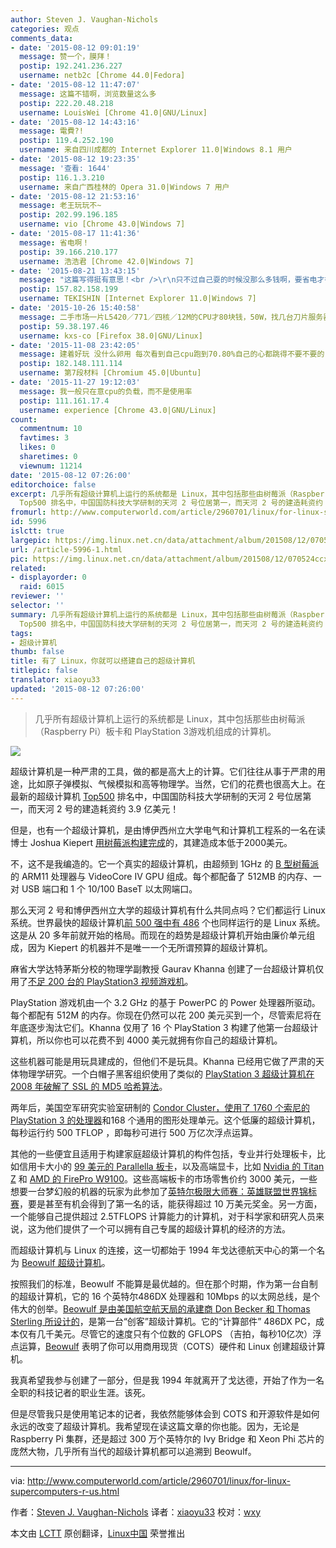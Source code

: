 ```yaml
---
author: Steven J. Vaughan-Nichols
categories: 观点
comments_data:
- date: '2015-08-12 09:01:19'
  message: 赞一个，膜拜！
  postip: 192.241.236.227
  username: netb2c [Chrome 44.0|Fedora]
- date: '2015-08-12 11:47:07'
  message: 这篇不错啊，浏览数量这么多
  postip: 222.20.48.218
  username: LouisWei [Chrome 41.0|GNU/Linux]
- date: '2015-08-12 14:43:16'
  message: 電費?!
  postip: 119.4.252.190
  username: 来自四川成都的 Internet Explorer 11.0|Windows 8.1 用户
- date: '2015-08-12 19:23:35'
  message: '查看: 1644'
  postip: 116.1.3.210
  username: 来自广西桂林的 Opera 31.0|Windows 7 用户
- date: '2015-08-12 21:53:16'
  message: 老王玩玩不~
  postip: 202.99.196.185
  username: vio [Chrome 43.0|Windows 7]
- date: '2015-08-17 11:41:36'
  message: 省电啊！
  postip: 39.166.210.177
  username: 浩浩君 [Chrome 42.0|Windows 7]
- date: '2015-08-21 13:43:15'
  message: "这篇写得挺有意思！<br />\r\n只不过自己耍的时候没那么多钱啊，要省电才行，RaspberryPi买个2，3个就差不多了！"
  postip: 157.82.158.199
  username: TEKISHIN [Internet Explorer 11.0|Windows 7]
- date: '2015-10-26 15:40:58'
  message: 二手市场一片L5420／771／四核／12M的CPU才80块钱，50W，找几台刀片服务器做级联，装上10片CPU性能都很强悍了。成本才多少？话说，我不知道超算对我有什么用处，一台I7-4600u的低功耗主机硬件资源利用率还不到40%。
  postip: 59.38.197.46
  username: kxs-co [Firefox 38.0|GNU/Linux]
- date: '2015-11-08 23:42:05'
  message: 建着好玩 没什么卵用 每次看到自己cpu跑到70.80%自己的心都跳得不要不要的
  postip: 182.148.111.114
  username: 第7段材料 [Chromium 45.0|Ubuntu]
- date: '2015-11-27 19:12:03'
  message: 我一般只在意cpu的负载，而不是使用率
  postip: 111.161.17.4
  username: experience [Chrome 43.0|GNU/Linux]
count:
  commentnum: 10
  favtimes: 3
  likes: 0
  sharetimes: 0
  viewnum: 11214
date: '2015-08-12 07:26:00'
editorchoice: false
excerpt: 几乎所有超级计算机上运行的系统都是 Linux，其中包括那些由树莓派（Raspberry Pi）板卡和 PlayStation 3游戏机组成的计算机。  超级计算机是一种严肃的工具，做的都是高大上的计算。它们往往从事于严肃的用途，比如原子弹模拟、气候模拟和高等物理学。当然，它们的花费也很高大上。在最新的超级计算机
  Top500 排名中，中国国防科技大学研制的天河 2 号位居第一，而天河 2 号的建造耗资约 3.9 亿美元！ 但是，也有一个超级计算机，是由博伊西州立大学电气和计算机工程系的一名在读博
fromurl: http://www.computerworld.com/article/2960701/linux/for-linux-supercomputers-r-us.html
id: 5996
islctt: true
largepic: https://img.linux.net.cn/data/attachment/album/201508/12/070524ccxxtp07bqylyyyy.png
url: /article-5996-1.html
pic: https://img.linux.net.cn/data/attachment/album/201508/12/070524ccxxtp07bqylyyyy.png.thumb.jpg
related:
- displayorder: 0
  raid: 6015
reviewer: ''
selector: ''
summary: 几乎所有超级计算机上运行的系统都是 Linux，其中包括那些由树莓派（Raspberry Pi）板卡和 PlayStation 3游戏机组成的计算机。  超级计算机是一种严肃的工具，做的都是高大上的计算。它们往往从事于严肃的用途，比如原子弹模拟、气候模拟和高等物理学。当然，它们的花费也很高大上。在最新的超级计算机
  Top500 排名中，中国国防科技大学研制的天河 2 号位居第一，而天河 2 号的建造耗资约 3.9 亿美元！ 但是，也有一个超级计算机，是由博伊西州立大学电气和计算机工程系的一名在读博
tags:
- 超级计算机
thumb: false
title: 有了 Linux，你就可以搭建自己的超级计算机
titlepic: false
translator: xiaoyu33
updated: '2015-08-12 07:26:00'
---
```



> 
> 几乎所有超级计算机上运行的系统都是 Linux，其中包括那些由树莓派（Raspberry Pi）板卡和 PlayStation 3游戏机组成的计算机。
> 
> 
> 


![](/data/attachment/album/201508/12/070524ccxxtp07bqylyyyy.png)


超级计算机是一种严肃的工具，做的都是高大上的计算。它们往往从事于严肃的用途，比如原子弹模拟、气候模拟和高等物理学。当然，它们的花费也很高大上。在最新的超级计算机 [Top500](http://www.top500.org/) 排名中，中国国防科技大学研制的天河 2 号位居第一，而天河 2 号的建造耗资约 3.9 亿美元！


但是，也有一个超级计算机，是由博伊西州立大学电气和计算机工程系的一名在读博士 Joshua Kiepert [用树莓派构建完成](http://www.zdnet.com/article/build-your-own-supercomputer-out-of-raspberry-pi-boards/)的，其建造成本低于2000美元。


不，这不是我编造的。它一个真实的超级计算机，由超频到 1GHz 的 [B 型树莓派](https://www.raspberrypi.org/products/model-b/)的 ARM11 处理器与 VideoCore IV GPU 组成。每个都配备了 512MB 的内存、一对 USB 端口和 1 个 10/100 BaseT 以太网端口。


那么天河 2 号和博伊西州立大学的超级计算机有什么共同点吗？它们都运行 Linux 系统。世界最快的超级计算机[前 500 强中有 486](http://www.zdnet.com/article/linux-still-rules-supercomputing/) 个也同样运行的是 Linux 系统。这是从 20 多年前就开始的格局。而现在的趋势是超级计算机开始由廉价单元组成，因为 Kiepert 的机器并不是唯一一个无所谓预算的超级计算机。


麻省大学达特茅斯分校的物理学副教授 Gaurav Khanna 创建了一台超级计算机仅用了[不足 200 台的 PlayStation3 视频游戏机](http://www.nytimes.com/2014/12/23/science/an-economical-way-to-save-progress.html?smid=fb-nytimes&smtyp=cur&bicmp=AD&bicmlukp=WT.mc_id&bicmst=1409232722000&bicmet=1419773522000&_r=4)。


PlayStation 游戏机由一个 3.2 GHz 的基于 PowerPC 的 Power 处理器所驱动。每个都配有 512M 的内存。你现在仍然可以花 200 美元买到一个，尽管索尼将在年底逐步淘汰它们。Khanna 仅用了 16 个 PlayStation 3 构建了他第一台超级计算机，所以你也可以花费不到 4000 美元就拥有你自己的超级计算机。


这些机器可能是用玩具建成的，但他们不是玩具。Khanna 已经用它做了严肃的天体物理学研究。一个白帽子黑客组织使用了类似的 [PlayStation 3 超级计算机在 2008 年破解了 SSL 的 MD5 哈希算法](http://www.computerworld.com/article/2529932/cybercrime-hacking/researchers-hack-verisign-s-ssl-scheme-for-securing-web-sites.html)。


两年后，美国空军研究实验室研制的 [Condor Cluster，使用了 1760 个索尼的 PlayStation 3 的处理器](http://phys.org/news/2010-12-air-playstation-3s-supercomputer.html)和168 个通用的图形处理单元。这个低廉的超级计算机，每秒运行约 500 TFLOP ，即每秒可进行 500 万亿次浮点运算。


其他的一些便宜且适用于构建家庭超级计算机的构件包括，专业并行处理板卡，比如信用卡大小的 [99 美元的 Parallella 板卡](http://www.zdnet.com/article/parallella-the-99-linux-supercomputer/)，以及高端显卡，比如 [Nvidia 的 Titan Z](http://blogs.nvidia.com/blog/2014/03/25/titan-z/) 和  [AMD 的 FirePro W9100](http://www.amd.com/en-us/press-releases/Pages/amd-flagship-professional-2014apr7.aspx)。这些高端板卡的市场零售价约 3000 美元，一些想要一台梦幻般的机器的玩家为此参加了[英特尔极限大师赛：英雄联盟世界锦标赛](http://en.intelextrememasters.com/news/check-out-the-intel-extreme-masters-katowice-prize-money-distribution/)，要是甚至有机会得到了第一名的话，能获得超过 10 万美元奖金。另一方面，一个能够自己提供超过 2.5TFLOPS 计算能力的计算机，对于科学家和研究人员来说，这为他们提供了一个可以拥有自己专属的超级计算机的经济的方法。


而超级计算机与 Linux 的连接，这一切都始于 1994 年戈达德航天中心的第一个名为 [Beowulf 超级计算机](http://www.beowulf.org/overview/history.html)。


按照我们的标准，Beowulf 不能算是最优越的。但在那个时期，作为第一台自制的超级计算机，它的 16 个英特尔486DX 处理器和 10Mbps 的以太网总线，是个伟大的创举。[Beowulf 是由美国航空航天局的承建商 Don Becker 和 Thomas Sterling 所设计的](http://yclept.ucdavis.edu/Beowulf/aboutbeowulf.html)，是第一台“创客”超级计算机。它的“计算部件” 486DX PC，成本仅有几千美元。尽管它的速度只有个位数的 GFLOPS （吉拍，每秒10亿次）浮点运算，[Beowulf](http://www.beowulf.org/) 表明了你可以用商用现货（COTS）硬件和 Linux 创建超级计算机。


我真希望我参与创建了一部分，但是我 1994 年就离开了戈达德，开始了作为一名全职的科技记者的职业生涯。该死。


但是尽管我只是使用笔记本的记者，我依然能够体会到 COTS 和开源软件是如何永远的改变了超级计算机。我希望现在读这篇文章的你也能。因为，无论是 Raspberry Pi 集群，还是超过 300 万个英特尔的 Ivy Bridge 和 Xeon Phi 芯片的庞然大物，几乎所有当代的超级计算机都可以追溯到 Beowulf。




---


via: <http://www.computerworld.com/article/2960701/linux/for-linux-supercomputers-r-us.html>


作者：[Steven J. Vaughan-Nichols](http://www.computerworld.com/author/Steven-J.-Vaughan_Nichols/) 译者：[xiaoyu33](https://github.com/xiaoyu33) 校对：[wxy](https://github.com/wxy)


本文由 [LCTT](https://github.com/LCTT/TranslateProject) 原创翻译，[Linux中国](https://linux.cn/) 荣誉推出
